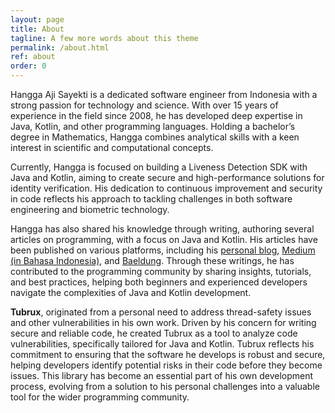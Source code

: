 ```yaml
---
layout: page
title: About
tagline: A few more words about this theme
permalink: /about.html
ref: about
order: 0
---
```


Hangga Aji Sayekti is a dedicated software engineer from Indonesia with a strong passion for technology and science. With over 15 years of experience in the field since 2008, he has developed deep expertise in Java, Kotlin, and other programming languages. Holding a bachelor’s degree in Mathematics, Hangga combines analytical skills with a keen interest in scientific and computational concepts.

Currently, Hangga is focused on building a Liveness Detection SDK with Java and Kotlin, aiming to create secure and high-performance solutions for identity verification. His dedication to continuous improvement and security in code reflects his approach to tackling challenges in both software engineering and biometric technology.

Hangga has also shared his knowledge through writing, authoring several articles on programming, with a focus on Java and Kotlin. His articles have been published on various platforms, including his <a href="https://hangga.github.io/blog/index.html" target="_blank">personal blog</a>, <a href="https://medium.com/@hangga-aji-sayekti" target="_blank">Medium (in Bahasa Indonesia)</a>, and <a href="https://www.baeldung.com/author/hanggaajisayekti" target="_blank">Baeldung</a>. Through these writings, he has contributed to the programming community by sharing insights, tutorials, and best practices, helping both beginners and experienced developers navigate the complexities of Java and Kotlin development.

**Tubrux**, originated from a personal need to address thread-safety issues and other vulnerabilities in his own work. Driven by his concern for writing secure and reliable code, he created Tubrux as a tool to analyze code vulnerabilities, specifically tailored for Java and Kotlin. Tubrux reflects his commitment to ensuring that the software he develops is robust and secure, helping developers identify potential risks in their code before they become issues. This library has become an essential part of his own development process, evolving from a solution to his personal challenges into a valuable tool for the wider programming community.